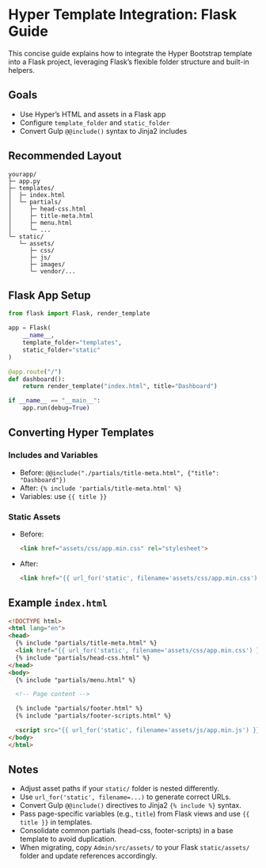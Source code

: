 # Hyper Template Integration: Flask Guide

This concise guide explains how to integrate the Hyper Bootstrap template into a Flask project, leveraging Flask’s flexible folder structure and built-in helpers.

## Goals

- Use Hyper’s HTML and assets in a Flask app
- Configure `template_folder` and `static_folder`
- Convert Gulp `@@include()` syntax to Jinja2 includes

## Recommended Layout

```text
yourapp/
├─ app.py
├─ templates/
│  ├─ index.html
│  └─ partials/
│     ├─ head-css.html
│     ├─ title-meta.html
│     ├─ menu.html
│     └─ ...
└─ static/
   └─ assets/
      ├─ css/
      ├─ js/
      ├─ images/
      └─ vendor/...
```

## Flask App Setup

```python
from flask import Flask, render_template

app = Flask(
    __name__,
    template_folder="templates",
    static_folder="static"
)

@app.route("/")
def dashboard():
    return render_template("index.html", title="Dashboard")

if __name__ == "__main__":
    app.run(debug=True)
```

## Converting Hyper Templates

### Includes and Variables

- Before: `@@include("./partials/title-meta.html", {"title": "Dashboard"})`
- After: `{% include 'partials/title-meta.html' %}`
- Variables: use `{{ title }}`

### Static Assets

- Before:

  ```html
  <link href="assets/css/app.min.css" rel="stylesheet">
  ```

- After:

  ```html
  <link href="{{ url_for('static', filename='assets/css/app.min.css') }}" rel="stylesheet">
  ```

## Example `index.html`

```html
<!DOCTYPE html>
<html lang="en">
<head>
  {% include "partials/title-meta.html" %}
  <link href="{{ url_for('static', filename='assets/css/app.min.css') }}" rel="stylesheet">
  {% include "partials/head-css.html" %}
</head>
<body>
  {% include "partials/menu.html" %}

  <!-- Page content -->

  {% include "partials/footer.html" %}
  {% include "partials/footer-scripts.html" %}

  <script src="{{ url_for('static', filename='assets/js/app.min.js') }}"></script>
</body>
</html>
```

## Notes

- Adjust asset paths if your `static/` folder is nested differently.
- Use `url_for('static', filename=...)` to generate correct URLs.
- Convert Gulp `@@include()` directives to Jinja2 `{% include %}` syntax.
- Pass page-specific variables (e.g., `title`) from Flask views and use `{{ title }}` in templates.
- Consolidate common partials (head-css, footer-scripts) in a base template to avoid duplication.
- When migrating, copy `Admin/src/assets/` to your Flask `static/assets/` folder and update references accordingly.